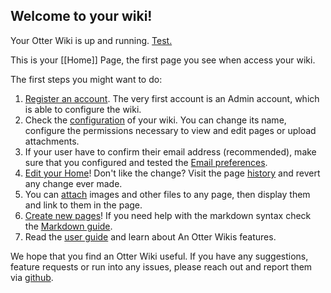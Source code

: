 ## Welcome to your wiki!

Your Otter Wiki is up and running. [Test.](/general/home_backup)

This is your [[Home]] Page, the first page you see when access your
wiki.

The first steps you might want to do:

1. [Register an account](/-/register). The very first account is an
   Admin account, which is able to configure the wiki.
2. Check the [configuration](/-/admin#application_preferences) of your wiki.
   You can change its name, configure the permissions necessary to
   view and edit pages or upload attachments.
3. If your user have to confirm their email address (recommended), make
   sure that you configured and tested the [Email preferences](/-/admin#mail_preferences).
4. [Edit your Home](/Home/edit)! Don't like the change? Visit the page [history](/Home/history) and revert any change ever made.
5. You can [attach](/Home/attachments) images and other files to any page,
   then display them and link to them in the page.
6. [Create new pages](/-/create)! If you need help with the markdown syntax
   check the [Markdown guide](/-/help/syntax).
7. Read the [user guide](/-/help) and learn about An Otter Wikis features.

We hope that you find an Otter Wiki useful. If you have any suggestions,
feature requests or run into any issues, please reach out and report them
via [github](https://github.com/redimp/otterwiki/issues).
